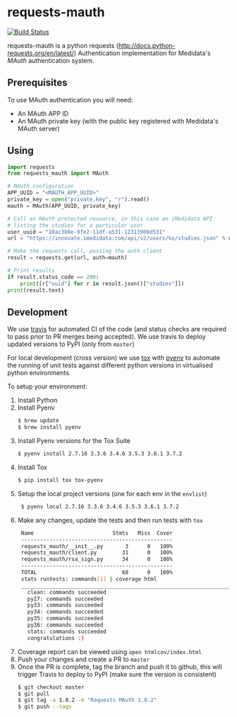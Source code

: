 # requests-mauth

[![Build Status](https://travis-ci.org/mdsol/requests-mauth.svg?branch=master)](https://travis-ci.org/mdsol/requests-mauth)

requests-mauth is a python requests (http://docs.python-requests.org/en/latest/) Authentication implementation
for Medidata's _MAuth_ authentication system.

## Prerequisites

To use MAuth authentication you will need:

* An MAuth APP ID
* An MAuth private key (with the public key registered with Medidata's MAuth server)


## Using

```python
import requests
from requests_mauth import MAuth

# MAuth configuration
APP_UUID = "<MAUTH_APP_UUID>"
private_key = open("private.key", "r").read()
mauth = MAuth(APP_UUID, private_key)

# Call an MAuth protected resource, in this case an iMedidata API
# listing the studies for a particular user
user_uuid = "10ac3b0e-9fe2-11df-a531-12313900d531"
url = "https://innovate.imedidata.com/api/v2/users/%s/studies.json" % user_uuid

# Make the requests call, passing the auth client
result = requests.get(url, auth=mauth)

# Print results
if result.status_code == 200:
    print([r["uuid"] for r in result.json()["studies"]])
print(result.text)
```


## Development

We use [travis](https://travis-ci.org) for automated CI of the code (and status checks are required to pass prior to PR merges being accepted).
We use travis to deploy updated versions to PyPI (only from `master`)

For local development (cross version) we use [tox](http://tox.readthedocs.io/en/latest/) with [pyenv](https://github.com/pyenv/pyenv) to automate the running of unit tests against different python versions in virtualised python environments.

To setup your environment:
1. Install Python
1. Install Pyenv
   ```bash
   $ brew update
   $ brew install pyenv
   ```
1. Install Pyenv versions for the Tox Suite
   ```bash
   $ pyenv install 2.7.16 3.3.6 3.4.6 3.5.3 3.6.1 3.7.2
   ```
1. Install Tox
   ```bash
   $ pip install tox tox-pyenv
   ```
1. Setup the local project versions (one for each env in the `envlist`)
   ```bash
    $ pyenv local 2.7.16 3.3.6 3.4.6 3.5.3 3.6.1 3.7.2
   ```
1. Make any changes, update the tests and then run tests with `tox`
   ```bash
    Name                         Stmts   Miss  Cover
    ------------------------------------------------
    requests_mauth/__init__.py       3      0   100%
    requests_mauth/client.py        31      0   100%
    requests_mauth/rsa_sign.py      34      0   100%
    ------------------------------------------------
    TOTAL                           68      0   100%
    stats runtests: commands[1] | coverage html
    _________________________________________________________________________________________________________ summary __________________________________________________________________________________________________________
      clean: commands succeeded
      py27: commands succeeded
      py33: commands succeeded
      py34: commands succeeded
      py35: commands succeeded
      py36: commands succeeded
      stats: commands succeeded
      congratulations :)
   ```
1. Coverage report can be viewed using `open htmlcov/index.html`
1. Push your changes and create a PR to `master`
1. Once the PR is complete, tag the branch and push it to github, this will trigger Travis to deploy to PyPI (make sure the version is consistent)
   ```bash
   $ git checkout master
   $ git pull
   $ git tag -a 1.0.2 -m "Requests MAuth 1.0.2"
   $ git push --tags
   ```
